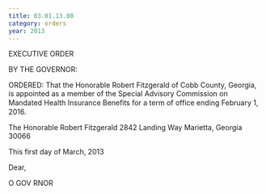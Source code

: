 ```yaml
---
title: 03.01.13.08
category: orders
year: 2013
---
```

 

EXECUTIVE ORDER

BY THE GOVERNOR:

ORDERED: That the Honorable Robert Fitzgerald of Cobb County, Georgia, is
appointed as a member of the Special Advisory Commission on
Mandated Health Insurance Beneﬁts for a term of office ending
February 1, 2016.

The Honorable Robert Fitzgerald
2842 Landing Way
Marietta, Georgia 30066

This first day of March, 2013

 
 

 Dear,

O GOV RNOR

